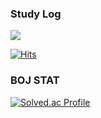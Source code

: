 <!-- # Lee Yeseul -->

### Study Log 
<a href="https://velog.io/@yes01" target="_blank"><img src="https://img.shields.io/badge/velog-20C997?style=flat-square&logo=velog&logoColor=white"/></a>

[![Hits](https://hits.seeyoufarm.com/api/count/incr/badge.svg?url=https%3A%2F%2Fgithub.com%2Fyes-ee%2F&count_bg=%2379C83D&title_bg=%23555555&icon=&icon_color=%23E7E7E7&title=hits&edge_flat=false)](https://hits.seeyoufarm.com)


### BOJ STAT
[![Solved.ac Profile](http://mazassumnida.wtf/api/v2/generate_badge?boj=lur100)](https://solved.ac/lur100/)



<!-- ![GitHub stats](https://github-readme-stats.vercel.app/api?username=yes-ee&show_icons=true&theme=vue) -->
<!-- ![Top Langs](https://github-readme-stats.vercel.app/api/top-langs/?username=yes-ee&layout=compact)
 -->


<!--
**yes-ee/yes-ee** is a ✨ _special_ ✨ repository because its `README.md` (this file) appears on your GitHub profile.

Here are some ideas to get you started:

- 🔭 I’m currently working on ...
- 🌱 I’m currently learning ...
- 👯 I’m looking to collaborate on ...
- 🤔 I’m looking for help with ...
- 💬 Ask me about ...
- 📫 How to reach me: ...
- 😄 Pronouns: ...
- ⚡ Fun fact: ...
-->
